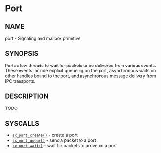 # Port

## NAME

port - Signaling and mailbox primitive

## SYNOPSIS

Ports allow threads to wait for packets to be delivered from various
events. These events include explicit queueing on the port,
asynchronous waits on other handles bound to the port, and
asynchronous message delivery from IPC transports.

## DESCRIPTION

TODO

## SYSCALLS

 - [`zx_port_create()`] - create a port
 - [`zx_port_queue()`] - send a packet to a port
 - [`zx_port_wait()`] - wait for packets to arrive on a port

[`zx_port_create()`]: ../syscalls/port_create.md
[`zx_port_queue()`]: ../syscalls/port_queue.md
[`zx_port_wait()`]: ../syscalls/port_wait.md

